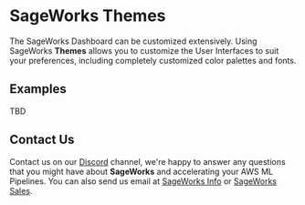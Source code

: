 # SageWorks Themes
The SageWorks Dashboard can be customized extensively. Using SageWorks **Themes** allows you to customize the User Interfaces to suit your preferences, including completely customized color palettes and fonts.

## Examples
TBD

## Contact Us
Contact us on our [Discord](https://discord.gg/WHAJuz8sw8) channel, we're happy to answer any questions that you might have about **SageWorks** and accelerating your AWS ML Pipelines. You can also send us email at [SageWorks Info](mailto:sageworks@supercowpowers.com) or  [SageWorks Sales](mailto:sales@supercowpowers.com).